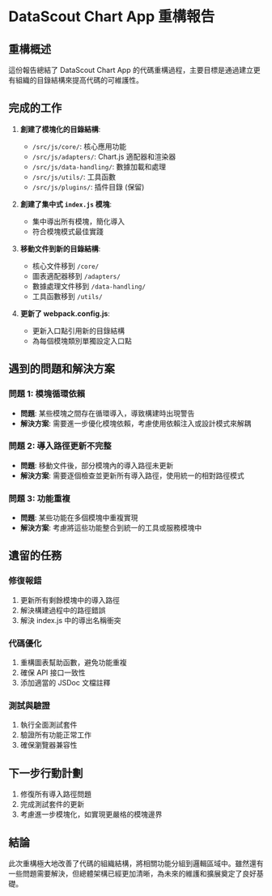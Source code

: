 # DataScout Chart App 重構報告

## 重構概述
這份報告總結了 DataScout Chart App 的代碼重構過程，主要目標是通過建立更有組織的目錄結構來提高代碼的可維護性。

## 完成的工作
1. **創建了模塊化的目錄結構**:
   - `/src/js/core/`: 核心應用功能
   - `/src/js/adapters/`: Chart.js 適配器和渲染器
   - `/src/js/data-handling/`: 數據加載和處理
   - `/src/js/utils/`: 工具函數
   - `/src/js/plugins/`: 插件目錄 (保留)
   
2. **創建了集中式 `index.js` 模塊**:
   - 集中導出所有模塊，簡化導入
   - 符合模塊模式最佳實踐

3. **移動文件到新的目錄結構**:
   - 核心文件移到 `/core/`
   - 圖表適配器移到 `/adapters/`
   - 數據處理文件移到 `/data-handling/`
   - 工具函數移到 `/utils/`

4. **更新了 webpack.config.js**:
   - 更新入口點引用新的目錄結構
   - 為每個模塊類別單獨設定入口點

## 遇到的問題和解決方案

### 問題 1: 模塊循環依賴
- **問題**: 某些模塊之間存在循環導入，導致構建時出現警告
- **解決方案**: 需要進一步優化模塊依賴，考慮使用依賴注入或設計模式來解耦

### 問題 2: 導入路徑更新不完整
- **問題**: 移動文件後，部分模塊內的導入路徑未更新
- **解決方案**: 需要逐個檢查並更新所有導入路徑，使用統一的相對路徑模式

### 問題 3: 功能重複
- **問題**: 某些功能在多個模塊中重複實現
- **解決方案**: 考慮將這些功能整合到統一的工具或服務模塊中

## 遺留的任務

### 修復報錯
1. 更新所有剩餘模塊中的導入路徑
2. 解決構建過程中的路徑錯誤
3. 解決 index.js 中的導出名稱衝突

### 代碼優化
1. 重構圖表幫助函數，避免功能重複
2. 確保 API 接口一致性
3. 添加適當的 JSDoc 文檔註釋

### 測試與驗證
1. 執行全面測試套件
2. 驗證所有功能正常工作
3. 確保瀏覽器兼容性

## 下一步行動計劃
1. 修復所有導入路徑問題
2. 完成測試套件的更新
3. 考慮進一步模塊化，如實現更嚴格的模塊邊界

## 結論
此次重構極大地改善了代碼的組織結構，將相關功能分組到邏輯區域中。雖然還有一些問題需要解決，但總體架構已經更加清晰，為未來的維護和擴展奠定了良好基礎。
